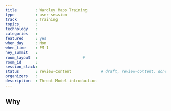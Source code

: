 ```yaml
---
title        : Wardley Maps Training
type         : user-session
track        : Training
topics       : 
technology   :
categories   :
featured     : yes
when_day     : Mon
when_time    : PM-1
hey_summit   :
room_layout  :                    #
room_id      :
session_slack:
status       : review-content             # draft, review-content, done
organizers   :
description  : Threat Model introduction
---
```


## Why

<!--Add intro-->